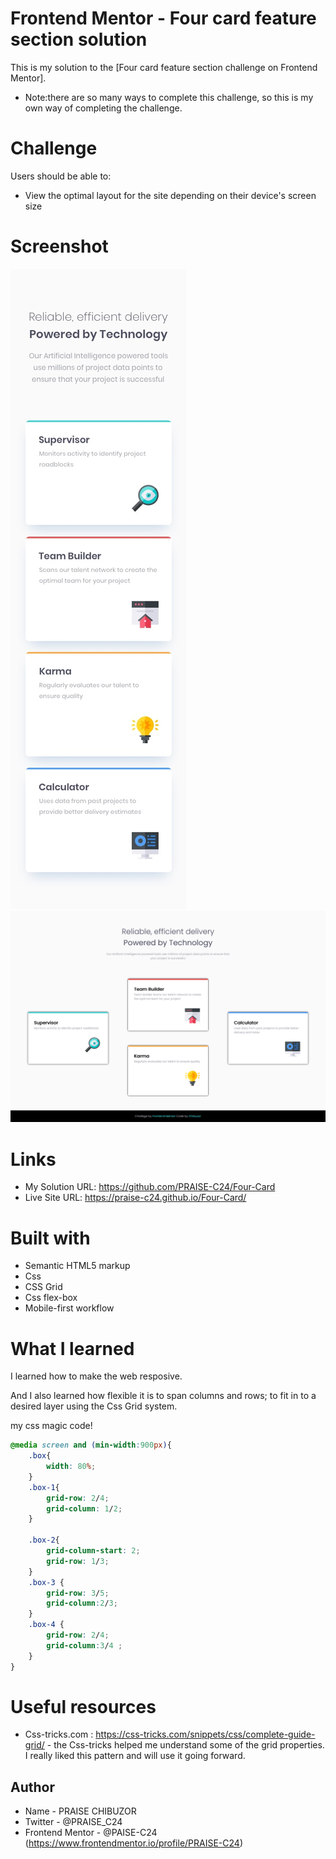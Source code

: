 
# Frontend Mentor - Four card feature section solution

This is my solution to the [Four card feature section challenge on Frontend Mentor].

* Note:there are so many ways to complete this challenge, so this is my own way of completing the challenge.

# Challenge

Users should be able to:

- View the optimal layout for the site depending on their device's screen size

# Screenshot

![](./design/mobile-design.jpg)
![](./design/screenshot.png)

# Links

- My Solution URL: https://github.com/PRAISE-C24/Four-Card
- Live Site URL: https://praise-c24.github.io/Four-Card/

# Built with

- Semantic HTML5 markup
- Css
- CSS Grid
- Css flex-box
- Mobile-first workflow


# What I learned
I learned how to make the web resposive.

And I also learned how flexible it is to span columns and rows;
 to fit in to a desired layer using the Css Grid system.

my css magic code!
```css
@media screen and (min-width:900px){
    .box{
        width: 80%;
    }
    .box-1{
        grid-row: 2/4;
        grid-column: 1/2;
    }
       
    .box-2{
        grid-column-start: 2;
        grid-row: 1/3;
    }
    .box-3 {
        grid-row: 3/5;
        grid-column:2/3;
    }
    .box-4 {
        grid-row: 2/4;
        grid-column:3/4 ;
    }
}
```

# Useful resources

- Css-tricks.com : https://css-tricks.com/snippets/css/complete-guide-grid/ - the Css-tricks helped me understand some of the grid properties. I really liked this pattern and will use it going forward.

## Author

- Name - PRAISE CHIBUZOR
- Twitter - @PRAISE_C24
- Frontend Mentor - @PAISE-C24 (https://www.frontendmentor.io/profile/PRAISE-C24)


